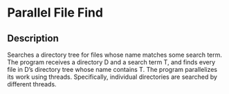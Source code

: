 # Parallel File Find

## Description
Searches a directory tree for files whose name matches some search term. 
The program receives a directory D and a search term T, and finds every file in D’s directory tree whose name contains T. 
The program parallelizes its work using threads. Specifically, individual directories are searched by different threads.
